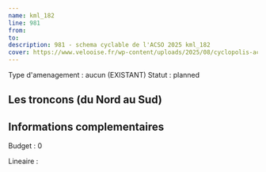 ```yaml
---
name: kml_182 
line: 981
from: 
to:  
description: 981 - schema cyclable de l'ACSO 2025 kml_182 
cover: https://www.velooise.fr/wp-content/uploads/2025/08/cyclopolis-acso-981.jpg
---
```

Type d'amenagement : aucun (EXISTANT)
Statut : planned
## Les troncons (du Nord au Sud)

## Informations complementaires

Budget  : 0 

Lineaire :

